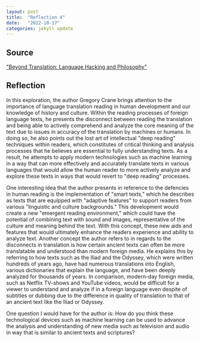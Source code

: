 ```yaml
---
layout: post
title:  "Reflection 4"
date:   "2022-10-17" 
categories: jekyll update
---
```


## Source
["Beyond Translation: Language Hacking and Philosophy"](https://hdsr.mitpress.mit.edu/pub/owxwohyz/release/6) 

## Reflection

In this exploration, the author Gregory Crane brings attention to the importance of language translation reading in human development and our knowledge of history and culture. Within the reading processes of foreign language texts, he presents the disconnect between reading the translation and being able to actively comprehend and analyze the core meaning of the text due to issues in accuracy of the translation by machines or humans. In doing so, he also points out the lost art of intellectual "deep reading" techniques within readers, which constitutes of critical thinking and analysis processes that he believes are essential to fully understanding texts. As a result, he attempts to apply modern technologies such as machine learning in a way that can more effectively and accurately translate texts in various languages that would allow the human reader to more actively analyze and explore these texts in ways that would revert to "deep reading" processes.

One interesting idea that the author presents in reference to the defencies in human reading is the implementation of "smart texts," which he describes as texts that are equipped with "adaptive features" to support readers from various "linguistic and culture backgrounds." This development would create a new "emergent reading environment," which could have the potential of combining text with sound and images, representative of the culture and meaning behind the text. With this concept, these new aids and features that would ultimately enhance the readers experience and ability to analyze text. Another concept the author refers to in regards to the disconnects in translation is how certain ancient texts can often be more translatable and understood than modern foreign media. He explains this by referring to how texts such as the Iliad and the Odyssey, which were written hundreds of years ago, have had numerous translations into English, various dictionaries that explain the language, and have been deeply analyzed for thousands of years. In comparison, modern-day foreign media, such as Netflix TV-shows and YouTube videos, would be difficult for a viewer to understand and analyze if in a foreign language even despite of subtitles or dubbing due to the difference in quality of translation to that of an ancient text like the Iliad or Odyssey. 

One question I would have for the author is: How do you think these technological devices such as machine learning can be used to advance the analysis and understanding of new media such as television and audio in way that is similar to ancient texts and scriptures?
